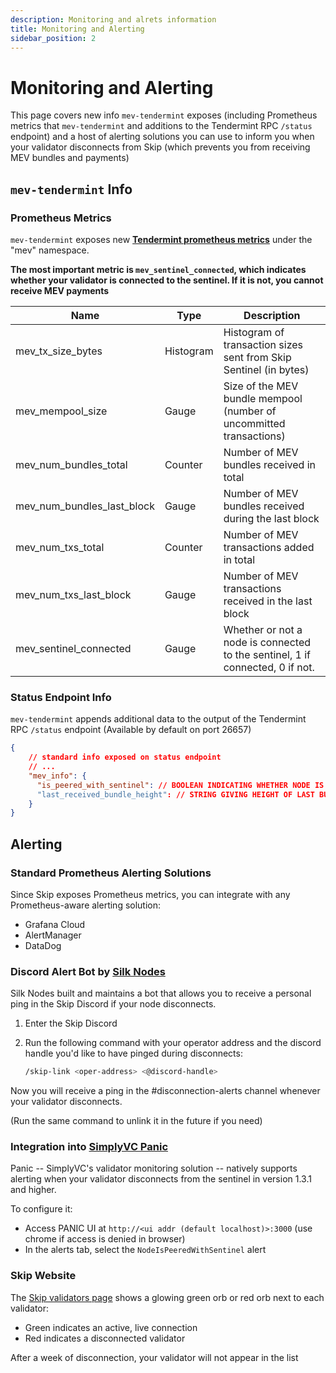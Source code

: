 ```yaml
---
description: Monitoring and alrets information
title: Monitoring and Alerting
sidebar_position: 2
---
```


# Monitoring and Alerting

This page covers new info `mev-tendermint` exposes (including Prometheus metrics that `mev-tendermint` and additions to the Tendermint RPC `/status` endpoint) and a host of alerting solutions you can use to inform you when your validator disconnects from Skip (which prevents you from receiving MEV bundles and payments)

## `mev-tendermint` Info

### Prometheus Metrics

`mev-tendermint` exposes new **[Tendermint prometheus metrics](https://docs.tendermint.com/v0.34/tendermint-core/metrics.html)** under the "mev" namespace.

**The most important metric is `mev_sentinel_connected`, which indicates whether your validator is connected to the sentinel. If it is not, you cannot receive MEV payments**

| Name                       | Type      | Description                                                                   |
| -------------------------- | --------- | ----------------------------------------------------------------------------- |
| mev_tx_size_bytes          | Histogram | Histogram of transaction sizes sent from Skip Sentinel (in bytes)             |
| mev_mempool_size           | Gauge     | Size of the MEV bundle mempool (number of uncommitted transactions)           |
| mev_num_bundles_total      | Counter   | Number of MEV bundles received in total                                       |
| mev_num_bundles_last_block | Gauge     | Number of MEV bundles received during the last block                          |
| mev_num_txs_total          | Counter   | Number of MEV transactions added in total                                     |
| mev_num_txs_last_block     | Gauge     | Number of MEV transactions received in the last block                         |
| mev_sentinel_connected     | Gauge     | Whether or not a node is connected to the sentinel, 1 if connected, 0 if not. |

### Status Endpoint Info

`mev-tendermint` appends additional data to the output of the Tendermint RPC `/status` endpoint (Available by default on port 26657)

```json
{
    // standard info exposed on status endpoint
    // ...
    "mev_info": {
      "is_peered_with_sentinel": // BOOLEAN INDICATING WHETHER NODE IS CONNECTED TO SENTINEL -- CANNOT RECEIVE PAYMENTS IF FALSE
      "last_received_bundle_height": // STRING GIVING HEIGHT OF LAST BUNDLE RECEIVED
    }
}
```

## Alerting

### Standard Prometheus Alerting Solutions

Since Skip exposes Prometheus metrics, you can integrate with any Prometheus-aware alerting solution:

- Grafana Cloud
- AlertManager
- DataDog

### Discord Alert Bot by [Silk Nodes](https://silknodes.io/)

Silk Nodes built and maintains a bot that allows you to receive a personal ping in the Skip Discord if your node disconnects.

1. Enter the Skip Discord
2. Run the following command with your operator address and the discord handle you'd like to have pinged during disconnects:

   ```bash
   /skip-link <oper-address> <@discord-handle>
   ```

Now you will receive a ping in the #disconnection-alerts channel whenever your validator disconnects.

(Run the same command to unlink it in the future if you need)

### Integration into [SimplyVC Panic](https://github.com/skip-mev/panic)

Panic -- SimplyVC's validator monitoring solution -- natively supports alerting when your validator disconnects from the sentinel in version 1.3.1 and higher.

To configure it:

- Access PANIC UI at `http://<ui addr (default localhost)>:3000` (use chrome if access is denied in browser)
- In the alerts tab, select the `NodeIsPeeredWithSentinel` alert

### Skip Website

The [Skip validators page](https://skip.money/validators) shows a glowing green orb or red orb next to each validator:

- Green indicates an active, live connection
- Red indicates a disconnected validator

After a week of disconnection, your validator will not appear in the list
